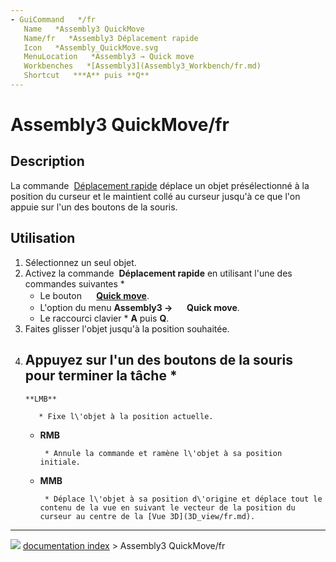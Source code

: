 ```yaml
---
- GuiCommand   */fr
   Name   *Assembly3 QuickMove
   Name/fr   *Assembly3 Déplacement rapide
   Icon   *Assembly_QuickMove.svg‎‎
   MenuLocation   *Assembly3 → Quick move
   Workbenches   *[Assembly3](Assembly3_Workbench/fr.md)
   Shortcut   ***A** puis **Q**
---
```


# Assembly3 QuickMove/fr

## Description

La commande <img alt="" src=images/Assembly_QuickMove.svg  style="width   *24px;"> [Déplacement rapide](Assembly3_QuickMove/fr.md) déplace un objet présélectionné à la position du curseur et le maintient collé au curseur jusqu\'à ce que l\'on appuie sur l\'un des boutons de la souris.

## Utilisation

1.  Sélectionnez un seul objet.
2.  Activez la commande <img alt="" src=images/Assembly_QuickMove.svg  style="width   *16px;"> **Déplacement rapide** en utilisant l\'une des commandes suivantes    *
    -   Le bouton **<img src="images/Assembly_QuickMove.svg" width=16px> [Quick move](Assembly3_QuickMove/fr.md)**.
    -   L\'option du menu **Assembly3 → <img src="images/Assembly_QuickMove.svg" width=16px> Quick move**.
    -   Le raccourci clavier    * **A** puis **Q**.
3.  Faites glisser l\'objet jusqu\'à la position souhaitée.
4.  Appuyez sur l\'un des boutons de la souris pour terminer la tâche    *
    -   
        **LMB**
        
           * Fixe l\'objet à la position actuelle.

    -   
        **RMB**
        
           * Annule la commande et ramène l\'objet à sa position initiale.

    -   
        **MMB**
        
           * Déplace l\'objet à sa position d\'origine et déplace tout le contenu de la vue en suivant le vecteur de la position du curseur au centre de la [Vue 3D](3D_view/fr.md).



---
![](images/Right_arrow.png) [documentation index](../README.md) > Assembly3 QuickMove/fr
